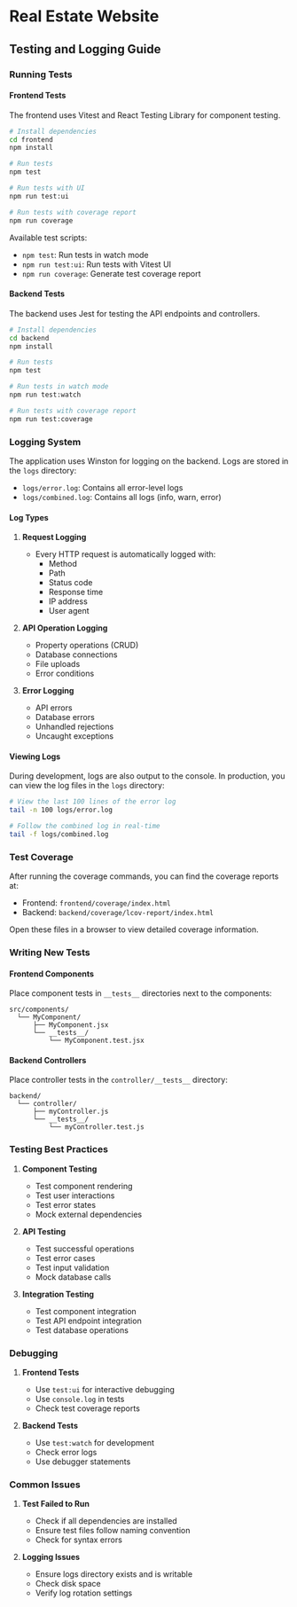 # Real Estate Website

## Testing and Logging Guide

### Running Tests

#### Frontend Tests

The frontend uses Vitest and React Testing Library for component testing.

```bash
# Install dependencies
cd frontend
npm install

# Run tests
npm test

# Run tests with UI
npm run test:ui

# Run tests with coverage report
npm run coverage
```

Available test scripts:

- `npm test`: Run tests in watch mode
- `npm run test:ui`: Run tests with Vitest UI
- `npm run coverage`: Generate test coverage report

#### Backend Tests

The backend uses Jest for testing the API endpoints and controllers.

```bash
# Install dependencies
cd backend
npm install

# Run tests
npm test

# Run tests in watch mode
npm run test:watch

# Run tests with coverage report
npm run test:coverage
```

### Logging System

The application uses Winston for logging on the backend. Logs are stored in the `logs` directory:

- `logs/error.log`: Contains all error-level logs
- `logs/combined.log`: Contains all logs (info, warn, error)

#### Log Types

1. **Request Logging**

   - Every HTTP request is automatically logged with:
     - Method
     - Path
     - Status code
     - Response time
     - IP address
     - User agent

2. **API Operation Logging**

   - Property operations (CRUD)
   - Database connections
   - File uploads
   - Error conditions

3. **Error Logging**
   - API errors
   - Database errors
   - Unhandled rejections
   - Uncaught exceptions

#### Viewing Logs

During development, logs are also output to the console. In production, you can view the log files in the `logs` directory:

```bash
# View the last 100 lines of the error log
tail -n 100 logs/error.log

# Follow the combined log in real-time
tail -f logs/combined.log
```

### Test Coverage

After running the coverage commands, you can find the coverage reports at:

- Frontend: `frontend/coverage/index.html`
- Backend: `backend/coverage/lcov-report/index.html`

Open these files in a browser to view detailed coverage information.

### Writing New Tests

#### Frontend Components

Place component tests in `__tests__` directories next to the components:

```
src/components/
  └── MyComponent/
      ├── MyComponent.jsx
      └── __tests__/
          └── MyComponent.test.jsx
```

#### Backend Controllers

Place controller tests in the `controller/__tests__` directory:

```
backend/
  └── controller/
      ├── myController.js
      └── __tests__/
          └── myController.test.js
```

### Testing Best Practices

1. **Component Testing**

   - Test component rendering
   - Test user interactions
   - Test error states
   - Mock external dependencies

2. **API Testing**

   - Test successful operations
   - Test error cases
   - Test input validation
   - Mock database calls

3. **Integration Testing**
   - Test component integration
   - Test API endpoint integration
   - Test database operations

### Debugging

1. **Frontend Tests**

   - Use `test:ui` for interactive debugging
   - Use `console.log` in tests
   - Check test coverage reports

2. **Backend Tests**
   - Use `test:watch` for development
   - Check error logs
   - Use debugger statements

### Common Issues

1. **Test Failed to Run**

   - Check if all dependencies are installed
   - Ensure test files follow naming convention
   - Check for syntax errors

2. **Logging Issues**
   - Ensure logs directory exists and is writable
   - Check disk space
   - Verify log rotation settings

